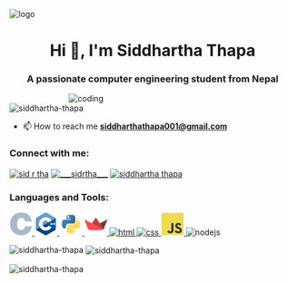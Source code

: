 ![logo](https://github.com/Siddhartha-Thapa/Siddhartha-Thapa/blob/main/siddhartha%20thapa.png)
<h1 align="center">Hi 👋, I'm Siddhartha Thapa</h1>
<h3 align="center">A passionate computer engineering student from Nepal</h3>
<img align="right"alt="coding"width="400"src="https://user-images.githubusercontent.com/55389276/140866485-8fb1c876-9a8f-4d6a-98dc-08c4981eaf70.gif">

<p align="left"> <img src="https://komarev.com/ghpvc/?username=siddhartha-thapa&label=Profile%20views&color=0e75b6&style=flat" alt="siddhartha-thapa" /> </p>

- 📫 How to reach me **siddharthathapa001@gmail.com**

<h3 align="left">Connect with me:</h3>
<p align="left">
<a href="https://fb.com/sid r tha" target="blank"><img align="center" src="https://raw.githubusercontent.com/rahuldkjain/github-profile-readme-generator/master/src/images/icons/Social/facebook.svg" alt="sid r tha" height="30" width="40" /></a>
<a href="https://instagram.com/___sidrtha___" target="blank"><img align="center" src="https://raw.githubusercontent.com/rahuldkjain/github-profile-readme-generator/master/src/images/icons/Social/instagram.svg" alt="___sidrtha___" height="30" width="40" /></a>
<a href="https://www.youtube.com/c/siddhartha thapa" target="blank"><img align="center" src="https://raw.githubusercontent.com/rahuldkjain/github-profile-readme-generator/master/src/images/icons/Social/youtube.svg" alt="siddhartha thapa" height="30" width="40" /></a>
</p>

<h3 align="left">Languages and Tools:</h3>
<p align="left"> <a href="https://www.cprogramming.com/" target="_blank" rel="noreferrer"> <img src="https://raw.githubusercontent.com/devicons/devicon/master/icons/c/c-original.svg" alt="c" width="40" height="40"/> </a> <a href="https://www.w3schools.com/cpp/" target="_blank" rel="noreferrer"> <img src="https://raw.githubusercontent.com/devicons/devicon/master/icons/cplusplus/cplusplus-original.svg" alt="cplusplus" width="40" height="40"/> </a><a href="https://www.w3schools.com/python/" target="_blank" rel="noreferrer"> <img src="https://raw.githubusercontent.com/devicons/devicon/master/icons/python/python-original.svg" alt="python" width="40" height="40"/> </a> <a href="https://streamlit.io/" target="_blank" rel="noreferrer"> <img src="https://raw.githubusercontent.com/devicons/devicon/master/icons/streamlit/streamlit-original.svg" alt="streamlit" width="40" height="40"/> </a><a href="https://www.w3schools.com/html/" target="_blank" rel="noreferrer"> <img src="https://static.vecteezy.com/system/resources/previews/013/313/458/non_2x/html-icon-3d-rendering-illustration-vector.jpg" alt="html" width="40" height="40"/> </a><a href="https://www.w3schools.com/css/" target="_blank" rel="noreferrer"> <img src="https://encrypted-tbn0.gstatic.com/images?q=tbn:ANd9GcSJDwBd9LoQzBAZigXXxzQ0kKn6TwyrE0Y7Rg&s" alt="css" width="40" height="40"/> </a><a href="https://www.w3schools.com/javascript/" target="_blank" rel="noreferrer"> <img src="https://raw.githubusercontent.com/devicons/devicon/master/icons/javascript/javascript-original.svg" alt="javascript" width="40" height="40"/> </a>
<img src="https://upload.wikimedia.org/wikipedia/commons/d/d9/Node.js_logo.svg" alt="nodejs" width="40" height="40"/>
</p>

<p><img align="left" src="https://github-readme-stats.vercel.app/api/top-langs?username=siddhartha-thapa&show_icons=true&locale=en&layout=compact" alt="siddhartha-thapa" /></p>

<p>&nbsp;<img align="center" src="https://github-readme-stats.vercel.app/api?username=siddhartha-thapa&show_icons=true&locale=en" alt="siddhartha-thapa" /></p>

<p><img align="center" src="https://github-readme-streak-stats.herokuapp.com/?user=siddhartha-thapa&" alt="siddhartha-thapa" /></p>
